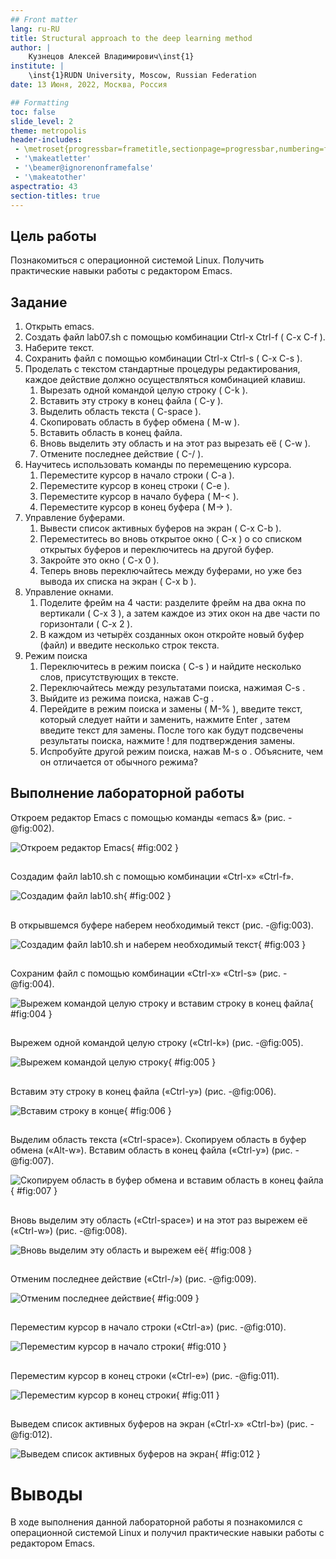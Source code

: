 ```yaml
---
## Front matter
lang: ru-RU
title: Structural approach to the deep learning method
author: |
	Кузнецов Алексей Владимирович\inst{1}
institute: |
	\inst{1}RUDN University, Moscow, Russian Federation
date: 13 Июня, 2022, Москва, Россия

## Formatting
toc: false
slide_level: 2
theme: metropolis
header-includes: 
 - \metroset{progressbar=frametitle,sectionpage=progressbar,numbering=fraction}
 - '\makeatletter'
 - '\beamer@ignorenonframefalse'
 - '\makeatother'
aspectratio: 43
section-titles: true
---
```


## Цель работы

Познакомиться с операционной системой Linux. Получить практические навыки работы с редактором Emacs.

## Задание

1. Открыть emacs.
2. Создать файл lab07.sh с помощью комбинации Ctrl-x Ctrl-f ( C-x C-f ).
3. Наберите текст.
4. Сохранить файл с помощью комбинации Ctrl-x Ctrl-s ( C-x C-s ).
5. Проделать с текстом стандартные процедуры редактирования, каждое действие должно осуществляться комбинацией клавиш.
   1. Вырезать одной командой целую строку ( С-k ).
   2. Вставить эту строку в конец файла ( C-y ).
   3. Выделить область текста ( C-space ).
   4. Скопировать область в буфер обмена ( M-w ).
   5. Вставить область в конец файла.
   6. Вновь выделить эту область и на этот раз вырезать её ( C-w ).
   7. Отмените последнее действие ( C-/ ).
6. Научитесь использовать команды по перемещению курсора.
   1. Переместите курсор в начало строки ( C-a ).
   2. Переместите курсор в конец строки ( C-e ).
   3. Переместите курсор в начало буфера ( M-< ).
   4. Переместите курсор в конец буфера ( M-> ).
7. Управление буферами.
   1. Вывести список активных буферов на экран ( C-x C-b ).
   2. Переместитесь во вновь открытое окно ( C-x ) o со списком открытых буферов и переключитесь на другой буфер.
   3. Закройте это окно ( C-x 0 ).
   4. Теперь вновь переключайтесь между буферами, но уже без вывода их списка на экран ( C-x b ).
8. Управление окнами.
   1. Поделите фрейм на 4 части: разделите фрейм на два окна по вертикали ( C-x 3 ), а затем каждое из этих окон на две части по горизонтали ( C-x 2 ).
   2. В каждом из четырёх созданных окон откройте новый буфер (файл) и введите несколько строк текста.
9. Режим поиска
   1. Переключитесь в режим поиска ( C-s ) и найдите несколько слов, присутствующих в тексте.
   2. Переключайтесь между результатами поиска, нажимая C-s .
   3. Выйдите из режима поиска, нажав C-g .
   4. Перейдите в режим поиска и замены ( M-% ), введите текст, который следует найти и заменить, нажмите Enter , затем введите текст для замены. После того как будут подсвечены результаты поиска, нажмите ! для подтверждения замены.
   5. Испробуйте другой режим поиска, нажав M-s o . Объясните, чем он отличается от обычного режима?

## Выполнение лабораторной работы

Откроем редактор Emacs с помощью команды «emacs &» (рис. -@fig:002).

![Откроем редактор Emacs](image/1.png){ #fig:002 }

##

Создадим файл lab10.sh с помощью комбинации «Ctrl-x» «Ctrl-f».

![Создадим файл lab10.sh](image/2.png){ #fig:002 }

##

В открывшемся буфере наберем необходимый текст (рис. -@fig:003).

![Создадим файл lab10.sh и наберем необходимый текст](image/3.png){ #fig:003 }

##

Сохраним файл с помощью комбинации «Ctrl-x» «Ctrl-s» (рис. -@fig:004).

![Вырежем командой целую строку и вставим строку в конец файла](image/4.png){ #fig:004 }

##

Вырежем одной командой целую строку («Сtrl-k») (рис. -@fig:005).

![Вырежем командой целую строку](image/5.png){ #fig:005 }

##

Вставим эту строку в конец файла («Ctrl-y») (рис. -@fig:006).

![Вставим строку в конце](image/6.png){ #fig:006 }

##

Выделим область текста («Ctrl-space»).
Скопируем область в буфер обмена («Alt-w»).
Вставим область в конец файла («Ctrl-y») (рис. -@fig:007).

![Скопируем область в буфер обмена и вставим область в конец файла](image/7.png){ #fig:007 }

##

Вновь выделим эту область («Ctrl-space») и на этот раз вырежем её («Ctrl-w») (рис. -@fig:008).

![Вновь выделим эту область и вырежем её](image/8.png){ #fig:008 }

##

Отменим последнее действие («Ctrl-/») (рис. -@fig:009).

![Отменим последнее действие](image/9.png){ #fig:009 }

##

Переместим курсор в начало строки («Ctrl-a») (рис. -@fig:010).

![Переместим курсор в начало строки](image/10.png){ #fig:010 }

##

Переместим курсор в конец строки («Ctrl-e») (рис. -@fig:011).

![Переместим курсор в конец строки](image/11.png){ #fig:011 }

##

Выведем список активных буферов на экран («Ctrl-x» «Ctrl-b») (рис. -@fig:012).

![Выведем список активных буферов на экран](image/12.png){ #fig:012 }

# Выводы


В ходе выполнения данной лабораторной работы я познакомился с операционной системой Linux и получил практические навыки работы с редактором Emacs.
